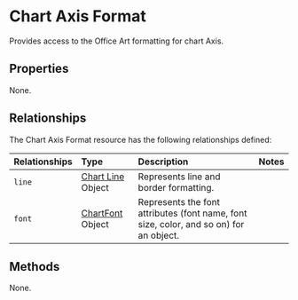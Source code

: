 # Chart Axis Format
Provides access to the Office Art formatting for chart Axis.

## Properties
None.

## Relationships
The Chart Axis Format resource has the following relationships defined:

| Relationships    | Type    |Description|Notes |
|:-----------------|:--------|:----------|:-----|
| `line`          |[Chart Line](chartLine.md) Object | Represents line and border formatting.
| `font`          |[ChartFont](chartFont.md) Object | Represents the font attributes (font name, font size, color, and so on) for an object. 


## Methods
None.
